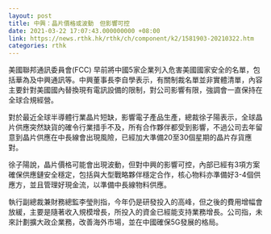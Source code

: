 ```yaml
---
layout: post
title: 中興：晶片價格或波動　但影響可控
date: 2021-03-22 17:07:43.000000000 +08:00
link: https://news.rthk.hk/rthk/ch/component/k2/1581903-20210322.htm
categories: rthk
---
```


美國聯邦通訊委員會(FCC) 早前將中國5家企業列入危害美國國家安全的名單，包括華為及中興通訊等。中興董事長李自學表示，有關制裁名單並非實體清單，內容主要針對美國國內替換現有電訊設備的限制，對公司影響有限，強調會一直保持在全球合規經營。

對於最近全球半導體行業晶片短缺，影響電子產品生產，總裁徐子陽表示，全球晶片供應突然缺貨的確令行業措手不及，所有合作夥伴都受到影響，不過公司去年留意到晶片供應在中長線會出現風險，已經加大準備20至30個星期的晶片存貨應對。

徐子陽說，晶片價格可能會出現波動，但對中興的影響可控，內部已經有3項方案確保供應鏈安全穩定，包括與大型戰略夥伴穩定合作，核心物料亦準備好3-4個供應方，並且管理好現金流，以準備中長線物料供應。

執行副總裁兼財務總監李瑩則指，今年仍是研發投入的高峰，但之後的費用增幅會放緩，主要是隨著收入規模增長，所投入的資金已經能支持業務增長。公司指，未來計劃擴大政企業務，改善海外市場，並在中國確保5G發展的格局。
